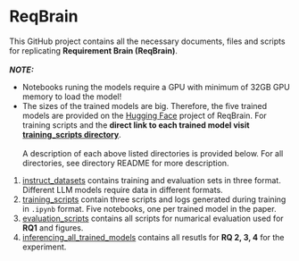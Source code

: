 # ReqBrain 

This GitHub project contains all the necessary documents, files and scripts for replicating **Requirement Brain (ReqBrain)**.<br><br>
***NOTE:*** 
- Notebooks runing the models require a GPU with minimum of 32GB GPU memory to load the model!
- The sizes of the trained models are big. Therefore, the five trained models are provided on the [Hugging Face](https://huggingface.co/REELICIT) project of ReqBrain. For training scripts and the **direct link to each trained model visit** **[training_scripts directory](https://github.com/REELICIT/reqbrain_rep_package/tree/ad13442f332668a8a25d45e0395917a7ba383af3/training_scripts)**. <br><br>
A description of each above listed directories is provided below. For all directories, see directory README for more description.<br>


1. [instruct_datasets](https://github.com/REELICIT/reqbrain_rep_package/tree/main/instruct_datasets) contains training and evaluation sets in three format. Different LLM models require data in different formats.
2. [training_scripts](https://github.com/REELICIT/reqbrain_rep_package/tree/ad13442f332668a8a25d45e0395917a7ba383af3/training_scripts) contain three scripts and logs generated during training in ```.ipynb``` format. Five notebooks, one per trained model in the paper.
3. [evaluation_scripts](https://github.com/REELICIT/reqbrain_rep_package/tree/94d24c635355a5e1d3e6fb53618b8d202325df64/evaluation_scripts) contains all scripts for numarical evaluation used for **RQ1** and figures.
4. [inferencing_all_trained_models](https://github.com/REELICIT/reqbrain_rep_package/tree/93e105ce4b86dc1783900e71b985a74f057f4c99/inferencing_all_trained_models) contains all resutls for **RQ 2, 3, 4** for the experiment.  
